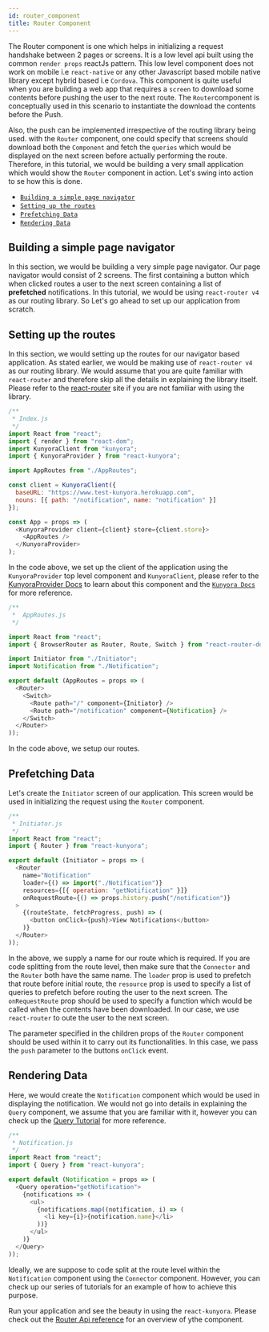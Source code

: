 ```yaml
---
id: router_component
title: Router Component
---
```


The Router component is one which helps in initializing a request handshake between 2 pages or screens. It is a low level api built using the common `render props` reactJs pattern. This low level component does not work on mobile i.e `react-native` or any other Javascript based mobile native library except hybrid based i.e `Cordova`. This component is quite useful when you are building a web app that requires a `screen` to download some contents before pushing the user to the next route. The `Router`component is conceptually used in this scenario to instantiate the download the contents before the Push.

Also, the push can be implemented irrespective of the routing library being used. with the `Router` component, one could specify that screens should download both the `Component` and fetch the `queries` which would be displayed on the next screen before actually performing the route.
Therefore, in this tutorial, we would be building a very small application which would show the `Router` component in action. Let's swing into action to se how this is done.

* [`Building a simple page navigator`](router_component.md#building-a-simple-page-navigator)
* [`Setting up the routes`](router_component.md#setting-up-the-routes)
* [`Prefetching Data`](router_component.md#prefetching-data)
* [`Rendering Data`](router_component.md#rendering-data)

## Building a simple page navigator

In this section, we would be building a very simple page navigator. Our page navigator would consist of 2 screens. The first containing a button which when clicked routes a user to the next screen containing a list of **prefetched** notifications. In this tutorial, we would be using `react-router v4` as our routing library. So Let's go ahead to set up our application from scratch.

## Setting up the routes

In this section, we would setting up the routes for our navigator based application. As stated earlier, we would be making use of `react-router v4` as our routing library. We would assume that you are quite familiar with `react-router` and therefore skip all the details in explaining the library itself. Please refer to the [react-router](reactRouter.com) site if you are not familiar with using the library.

```javascript
/**
 * Index.js
 */
import React from "react";
import { render } from "react-dom";
import KunyoraClient from "kunyora";
import { KunyoraProvider } from "react-kunyora";

import AppRoutes from "./AppRoutes";

const client = KunyoraClient({
  baseURL: "https://www.test-kunyora.herokuapp.com",
  nouns: [{ path: "/notification", name: "notification" }]
});

const App = props => (
  <KunyoraProvider client={client} store={client.store}>
    <AppRoutes />
  </KunyoraProvider>
);
```

In the code above, we set up the client of the application using the `KunyoraProvider` top level component and `KunyoraClient`, please refer to the [KunyoraProvider Docs](kunyora_provider_component.md) to learn about this component and the [`Kunyora Docs`](kunyora_tutorial.md) for more reference.

```javascript
/**
 *  AppRoutes.js
 */

import React from "react";
import { BrowserRouter as Router, Route, Switch } from "react-router-dom";

import Initiator from "./Initiator";
import Notification from "./Notification";

export default (AppRoutes = props => (
  <Router>
    <Switch>
      <Route path="/" component={Initiator} />
      <Route path="/notification" component={Notification} />
    </Switch>
  </Router>
));
```

In the code above, we setup our routes.

## Prefetching Data

Let's create the `Initiator` screen of our application. This screen would be used in initializing the request using the `Router` component.

```javascript
/**
 * Initiator.js
 */
import React from "react";
import { Router } from "react-kunyora";

export default (Initiator = props => (
  <Router
    name="Notification"
    loader={() => import("./Notification")}
    resources={[{ operation: "getNotification" }]}
    onRequestRoute={() => props.history.push("/notification")}
  >
    {(routeState, fetchProgress, push) => (
      <button onClick={push}>View Notifications</button>
    )}
  </Router>
));
```

In the above, we supply a name for our route which is required. If you are code splitting from the route level, then make sure that the `Connector` and the `Router` both have the same name. The `loader` prop is used to prefetch that route before initial route, the `resource` prop is used to specify a list of queries to prefetch before routing the user to the next screen. The `onRequestRoute` prop should be used to specify a function which would be called when the contents have been downloaded. In our case, we use `react-router` to oute the user to the next screen.

The parameter specified in the children props of the `Router` component should be used within it to carry out its functionalities. In this case, we pass the `push` parameter to the buttons `onClick` event.

## Rendering Data

Here, we would create the `Notification` component which would be used in displaying the notification. We would not go into details in explaining the `Query` component, we assume that you are familiar with it, however you can check up the [Query Tutorial](query_component.md) for more reference.

```javascript
/**
 * Notification.js
 */
import React from "react";
import { Query } from "react-kunyora";

export default (Notification = props => (
  <Query operation="getNotification">
    {notifications => (
      <ul>
        {notifications.map((notification, i) => (
          <li key={i}>{notification.name}</li>
        ))}
      </ul>
    )}
  </Query>
));
```

Ideally, we are suppose to code split at the route level within the `Notification` component using the `Connector` component. However, you can check up our series of tutorials for an example of how to achieve this purpose.

Run your application and see the beauty in using the `react-kunyora`. Please check out the [Router Api reference](router_component_api_overview.md) for an overview of ythe component.

